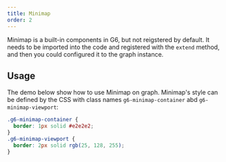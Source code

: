 ```yaml
---
title: Minimap
order: 2
---
```


Minimap is a built-in components in G6, but not reigstered by default. It needs to be imported into the code and registered with the `extend` method, and then you could configured it to the graph instance.

## Usage

The demo below show how to use Minimap on graph. Minimap's style can be defined by the CSS with class names `g6-minimap-container` abd `g6-minimap-viewport`:

```css
.g6-minimap-container {
  border: 1px solid #e2e2e2;
}
.g6-minimap-viewport {
  border: 2px solid rgb(25, 128, 255);
}
```
